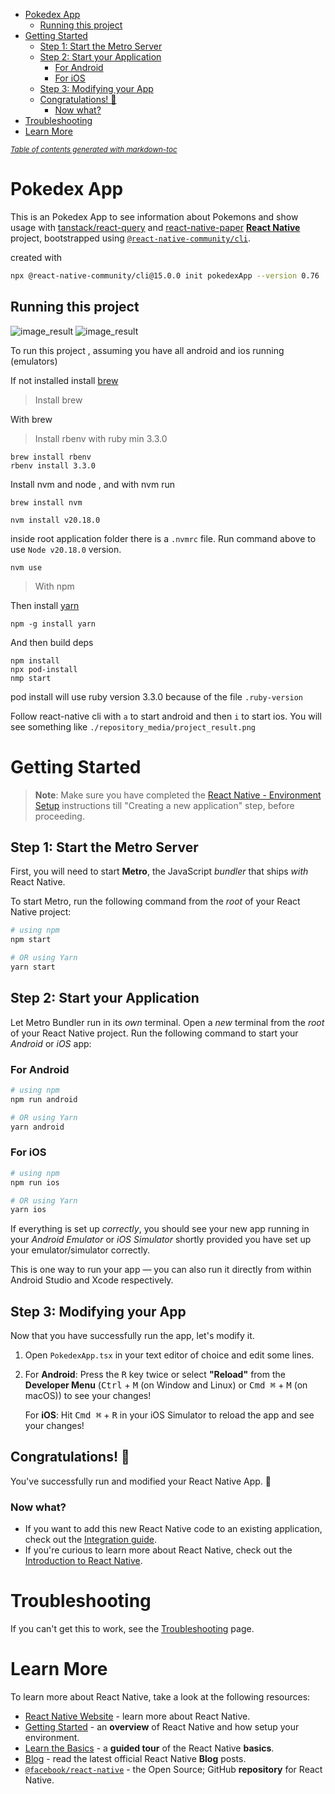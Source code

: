 - [Pokedex App](#pokedex-app)
  * [Running this project](#running-this-project)
- [Getting Started](#getting-started)
  * [Step 1: Start the Metro Server](#step-1--start-the-metro-server)
  * [Step 2: Start your Application](#step-2--start-your-application)
    + [For Android](#for-android)
    + [For iOS](#for-ios)
  * [Step 3: Modifying your App](#step-3--modifying-your-app)
  * [Congratulations! :tada:](#congratulations---tada-)
    + [Now what?](#now-what-)
- [Troubleshooting](#troubleshooting)
- [Learn More](#learn-more)

<small><i><a href='http://ecotrust-canada.github.io/markdown-toc/'>Table of contents generated with markdown-toc</a></i></small>

# Pokedex App
This is an Pokedex App to see information about Pokemons and show usage with [tanstack/react-query](https://tanstack.com/query/latest) and [react-native-paper](https://reactnativepaper.com/) [**React Native**](https://reactnative.dev) project,  bootstrapped using [`@react-native-community/cli`](https://github.com/react-native-community/cli).

created with 
```sh
npx @react-native-community/cli@15.0.0 init pokedexApp --version 0.76
```

## Running this project
![image_result](./repository_media/project_result.png)
![image_result](./repository_media/project_result2.png)


To run this project , assuming you have all android and ios running (emulators) 

If not installed install [brew](https://brew.sh/)

> Install brew 

With brew 
> Install rbenv with ruby min 3.3.0

```shell
brew install rbenv
rbenv install 3.3.0
```


Install nvm and node , and with nvm run 

```shell
brew install nvm
```

```shell
nvm install v20.18.0
```
inside root application folder  there is a `.nvmrc` file. Run command above to use `Node v20.18.0` version. 

```shell
nvm use 
``` 
> With npm

Then install [yarn](https://classic.yarnpkg.com/lang/en/docs/install/)

```shell
npm -g install yarn
```

And then build deps
```shell
npm install
npx pod-install
nmp start
```

pod install will use ruby version 3.3.0 because of the file `.ruby-version`


Follow react-native cli with `a` to start android and then `i` to start ios. You will see something like `./repository_media/project_result.png`

# Getting Started

>**Note**: Make sure you have completed the [React Native - Environment Setup](https://reactnative.dev/docs/environment-setup) instructions till "Creating a new application" step, before proceeding.

## Step 1: Start the Metro Server

First, you will need to start **Metro**, the JavaScript _bundler_ that ships _with_ React Native.

To start Metro, run the following command from the _root_ of your React Native project:

```bash
# using npm
npm start

# OR using Yarn
yarn start
```

## Step 2: Start your Application

Let Metro Bundler run in its _own_ terminal. Open a _new_ terminal from the _root_ of your React Native project. Run the following command to start your _Android_ or _iOS_ app:

### For Android

```bash
# using npm
npm run android

# OR using Yarn
yarn android
```

### For iOS

```bash
# using npm
npm run ios

# OR using Yarn
yarn ios
```

If everything is set up _correctly_, you should see your new app running in your _Android Emulator_ or _iOS Simulator_ shortly provided you have set up your emulator/simulator correctly.

This is one way to run your app — you can also run it directly from within Android Studio and Xcode respectively.

## Step 3: Modifying your App

Now that you have successfully run the app, let's modify it.

1. Open `PokedexApp.tsx` in your text editor of choice and edit some lines.
2. For **Android**: Press the <kbd>R</kbd> key twice or select **"Reload"** from the **Developer Menu** (<kbd>Ctrl</kbd> + <kbd>M</kbd> (on Window and Linux) or <kbd>Cmd ⌘</kbd> + <kbd>M</kbd> (on macOS)) to see your changes!

   For **iOS**: Hit <kbd>Cmd ⌘</kbd> + <kbd>R</kbd> in your iOS Simulator to reload the app and see your changes!

## Congratulations! :tada:

You've successfully run and modified your React Native App. :partying_face:

### Now what?

- If you want to add this new React Native code to an existing application, check out the [Integration guide](https://reactnative.dev/docs/integration-with-existing-apps).
- If you're curious to learn more about React Native, check out the [Introduction to React Native](https://reactnative.dev/docs/getting-started).

# Troubleshooting

If you can't get this to work, see the [Troubleshooting](https://reactnative.dev/docs/troubleshooting) page.

# Learn More

To learn more about React Native, take a look at the following resources:

- [React Native Website](https://reactnative.dev) - learn more about React Native.
- [Getting Started](https://reactnative.dev/docs/environment-setup) - an **overview** of React Native and how setup your environment.
- [Learn the Basics](https://reactnative.dev/docs/getting-started) - a **guided tour** of the React Native **basics**.
- [Blog](https://reactnative.dev/blog) - read the latest official React Native **Blog** posts.
- [`@facebook/react-native`](https://github.com/facebook/react-native) - the Open Source; GitHub **repository** for React Native.
